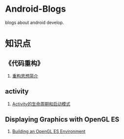 # Android-Blogs
blogs about android develop.
# 知识点
## 《代码重构》
1. [重构思想简介](https://github.com/fanyu2013/Android-Blogs/blob/master/2016/0215-重构-第1章.md)

## activity
1. [Activity的生命周期和启动模式](https://github.com/fanyu2013/Android-Blogs/blob/master/2016/0216-Activity的生命周期和启动模式.md)

## Displaying Graphics with OpenGL ES
1. [Building an OpenGL ES Environment]()
